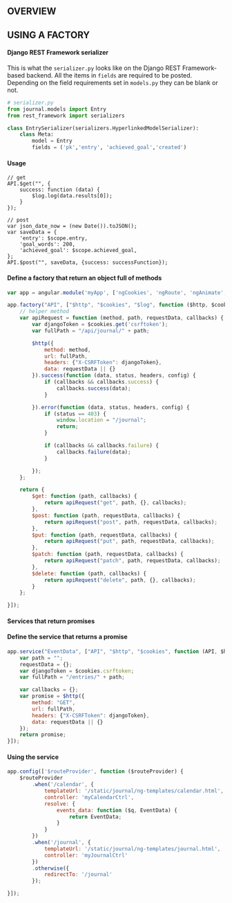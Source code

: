 OVERVIEW
---------

USING A FACTORY
---------------
#### Django REST Framework serializer
This is what the `serializer.py` looks like on the Django REST Framework-based
backend. All the items in `fields` are required to be posted. 
Depending on the field requirements set in `models.py` they can be blank or not.
```python
# serializer.py
from journal.models import Entry
from rest_framework import serializers

class EntrySerializer(serializers.HyperlinkedModelSerializer):
    class Meta:
        model = Entry
        fields = ('pk','entry', 'achieved_goal','created')
```

#### Usage
```javscript
// get
API.$get("", {
    success: function (data) {
        $log.log(data.results[0]);
    }
});

// post
var json_date_now = (new Date()).toJSON();
var saveData = {
    'entry': $scope.entry,
    'goal_words': 200,
    'achieved_goal': $scope.achieved_goal,
};
API.$post("", saveData, {success: successFunction});
```

#### Define a factory that return an object full of methods
```javascript
var app = angular.module('myApp', ['ngCookies', 'ngRoute', 'ngAnimate', 'ui.bootstrap']);

app.factory("API", ["$http", "$cookies", "$log", function ($http, $cookies, $log) {
    // helper method
    var apiRequest = function (method, path, requestData, callbacks) {
        var djangoToken = $cookies.get('csrftoken');
        var fullPath = "/api/journal/" + path;

        $http({
            method: method,
            url: fullPath,
            headers: {"X-CSRFToken": djangoToken},
            data: requestData || {}
        }).success(function (data, status, headers, config) {
            if (callbacks && callbacks.success) {
                callbacks.success(data);
            }

        }).error(function (data, status, headers, config) {
            if (status == 403) {
                window.location = "/journal";
                return;
            }

            if (callbacks && callbacks.failure) {
                callbacks.failure(data);
            }

        });
    };

    return {
        $get: function (path, callbacks) {
            return apiRequest("get", path, {}, callbacks);
        },
        $post: function (path, requestData, callbacks) {
            return apiRequest("post", path, requestData, callbacks);
        },
        $put: function (path, requestData, callbacks) {
            return apiRequest("put", path, requestData, callbacks);
        },
        $patch: function (path, requestData, callbacks) {
            return apiRequest("patch", path, requestData, callbacks);
        },
        $delete: function (path, callbacks) {
            return apiRequest("delete", path, {}, callbacks);
        }
    };

}]);
```

#### Services that return promises
#### Define the service that returns a promise
```javascript
app.service("EventData", ["API", "$http", "$cookies", function (API, $http, $cookies) {
    var path = "";
    requestData = {};
    var djangoToken = $cookies.csrftoken;
    var fullPath = "/entries/" + path;

    var callbacks = {};
    var promise = $http({
        method: "GET",
        url: fullPath,
        headers: {"X-CSRFToken": djangoToken},
        data: requestData || {}
    });
    return promise;
}]);
```

#### Using the service 
```javascript
app.config(['$routeProvider', function ($routeProvider) {
    $routeProvider
        .when('/calendar', {
            templateUrl: '/static/journal/ng-templates/calendar.html',
            controller: 'myCalendarCtrl',
            resolve: {
                events_data: function ($q, EventData) {
                    return EventData;
                }
            }
        })
        .when('/journal', {
            templateUrl: '/static/journal/ng-templates/journal.html',
            controller: 'myJournalCtrl'
        })
        .otherwise({
            redirectTo: '/journal'
        });

}]);
```